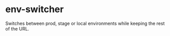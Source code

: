 # env-switcher
Switches between prod, stage or local environments while keeping the rest of the URL.
